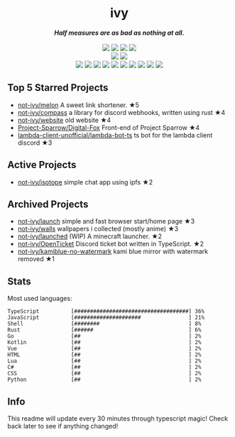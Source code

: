 <!-- deno-fmt-ignore-file -->
<h1 align="center">ivy</h1>
<div align="center">
  <b><i>Half measures are as bad as nothing at all.</i></b>
  <br />
  <br />
  <img src="https://img.shields.io/badge/-Vim-%23e9d3d0?logo=Vim&labelColor=4c566a" />
  <img src="https://img.shields.io/badge/-CLion-%23ffcee0?logo=CLion&labelColor=4c566a" />
  <img src="https://img.shields.io/badge/-IntellJ IDEA-%23ffc9e5?logo=IntelliJIDEA&labelColor=4c566a" />
  <img src="https://img.shields.io/badge/-Visual Studio Code-%23f69ee1?logo=VisualStudioCode&labelColor=4c566a" />
  <br />
  <img src="https://img.shields.io/badge/-macOS-%23f4d3d5?logo=macOS&labelColor=4c566a" />
  <img src="https://img.shields.io/badge/-Linux-%23ffb4ed?logo=Linux&labelColor=4c566a" />
  <br />
<img src="https://img.shields.io/badge/-TypeScript-ffd7ba" />
<img src="https://img.shields.io/badge/-Rust-d8e2dc" />
<img src="https://img.shields.io/badge/-JavaScript-fec89a" />
<img src="https://img.shields.io/badge/-other-fcd5ce" />
<img src="https://img.shields.io/badge/-Go-e8e8e4" />
<img src="https://img.shields.io/badge/-Shell-fae1dd" />
<img src="https://img.shields.io/badge/-Kotlin-ece4db" />
<img src="https://img.shields.io/badge/-Vue-f8edeb" />
<img src="https://img.shields.io/badge/-HTML-fec5bb" />
<img src="https://img.shields.io/badge/-Lua-ffe5d9" />
  <br />
</div>

## Top 5 Starred Projects

- [not-ivy/melon](https://github.com/not-ivy/melon) A sweet link shortener. ★5
- [not-ivy/compass](https://github.com/not-ivy/compass) a library for discord webhooks, written using rust ★4
- [not-ivy/website](https://github.com/not-ivy/website) old website ★4
- [Project-Sparrow/Digital-Fox](https://github.com/Project-Sparrow/Digital-Fox) Front-end of Project Sparrow ★4
- [lambda-client-unofficial/lambda-bot-ts](https://github.com/lambda-client-unofficial/lambda-bot-ts) ts bot for the lambda client discord ★3

## Active Projects

- [not-ivy/isotope](https://github.com/not-ivy/isotope) simple chat app using ipfs ★2

## Archived Projects

- [not-ivy/launch](https://github.com/not-ivy/launch) simple and fast browser start/home page ★3
- [not-ivy/walls](https://github.com/not-ivy/walls) wallpapers i collected (mostly anime) ★3
- [not-ivy/launched](https://github.com/not-ivy/launched) (WIP) A minecraft launcher. ★2
- [not-ivy/OpenTicket](https://github.com/not-ivy/OpenTicket) Discord ticket bot written in TypeScript. ★2
- [not-ivy/kamiblue-no-watermark](https://github.com/not-ivy/kamiblue-no-watermark) kami blue mirror with watermark removed ★1

## Stats

Most used languages:
```
TypeScript          [####################################] 36%
JavaScript          [#####################               ] 21%
Shell               [########                            ] 8%
Rust                [######                              ] 6%
Go                  [##                                  ] 2%
Kotlin              [##                                  ] 2%
Vue                 [##                                  ] 2%
HTML                [##                                  ] 2%
Lua                 [##                                  ] 2%
C#                  [##                                  ] 2%
CSS                 [##                                  ] 2%
Python              [##                                  ] 2%
```

## Info

This readme will update every 30 minutes through typescript magic! Check back later to see if anything changed!
